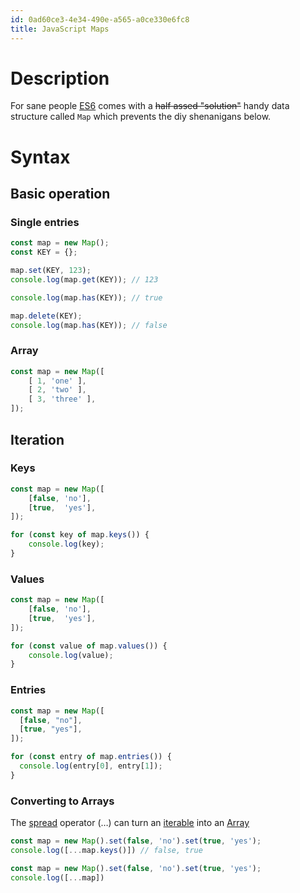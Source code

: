 ```yaml
---
id: 0ad60ce3-4e34-490e-a565-a0ce330e6fc8
title: JavaScript Maps
---
```


# Description

For sane people [ES6](20201030093404-es6) comes with a <s>half assed
"solution"</s> handy data structure called `Map` which prevents the diy
shenanigans below.

# Syntax

## Basic operation

### Single entries

``` javascript
const map = new Map();
const KEY = {};

map.set(KEY, 123);
console.log(map.get(KEY)); // 123

console.log(map.has(KEY)); // true

map.delete(KEY);
console.log(map.has(KEY)); // false
```

### Array

``` javascript
const map = new Map([
    [ 1, 'one' ],
    [ 2, 'two' ],
    [ 3, 'three' ],
]);
```

## Iteration

### Keys

``` javascript
const map = new Map([
    [false, 'no'],
    [true,  'yes'],
]);

for (const key of map.keys()) {
    console.log(key);
}
```

### Values

``` javascript
const map = new Map([
    [false, 'no'],
    [true,  'yes'],
]);

for (const value of map.values()) {
    console.log(value);
}
```

### Entries

``` javascript
const map = new Map([
  [false, "no"],
  [true, "yes"],
]);

for (const entry of map.entries()) {
  console.log(entry[0], entry[1]);
}
```

### Converting to Arrays

The [spread](20201014094144-spread) operator (…) can turn an
[iterable](20201014092625-javascript_iterables) into an
[Array](20200826201029-arrays)

``` javascript
const map = new Map().set(false, 'no').set(true, 'yes');
console.log([...map.keys()]) // false, true
```

``` javascript
const map = new Map().set(false, 'no').set(true, 'yes');
console.log([...map])
```
